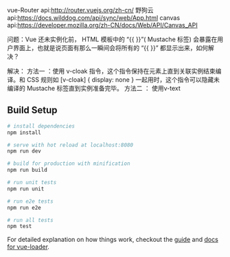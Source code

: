  vue-Router api:http://router.vuejs.org/zh-cn/
 野狗云 api:https://docs.wilddog.com/api/sync/web/App.html
 canvas api:https://developer.mozilla.org/zh-CN/docs/Web/API/Canvas_API

问题：Vue 还未实例化前， HTML 模板中的 “{{ }}”( Mustache 标签) 会暴露在用户界面上，也就是说页面有那么一瞬间会将所有的 “{{ }}” 都显示出来，如何解决？

解决：
  方法一 ：使用 v-cloak 指令，这个指令保持在元素上直到关联实例结束编译。和 CSS 规则如 [v-cloak] { display: none } 一起用时，这个指令可以隐藏未编译的 Mustache 标签直到实例准备完毕。
  方法二 ： 使用v-text

## Build Setup

``` bash
# install dependencies
npm install

# serve with hot reload at localhost:8080
npm run dev

# build for production with minification
npm run build

# run unit tests
npm run unit

# run e2e tests
npm run e2e

# run all tests
npm test
```

For detailed explanation on how things work, checkout the [guide](http://vuejs-templates.github.io/webpack/) and [docs for vue-loader](http://vuejs.github.io/vue-loader).
